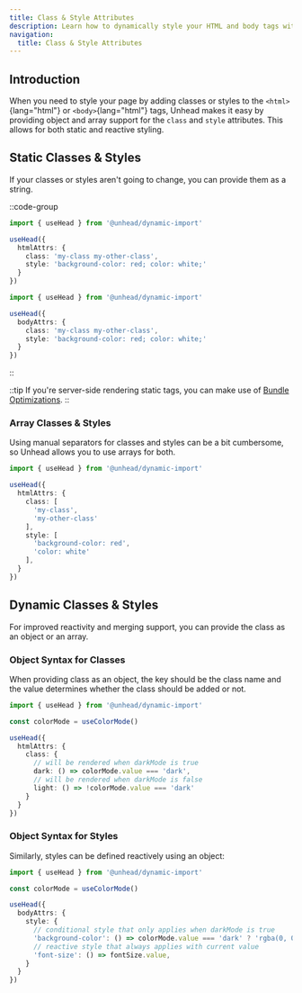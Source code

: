 ```yaml
---
title: Class & Style Attributes
description: Learn how to dynamically style your HTML and body tags with Unhead's powerful class and style attribute API
navigation:
  title: Class & Style Attributes
---
```


## Introduction

When you need to style your page by adding classes or styles to the `<html>`{lang="html"} or `<body>`{lang="html"} tags, Unhead makes it easy by
providing object and array support for the `class` and `style` attributes. This allows for both static and reactive styling.

## Static Classes & Styles

If your classes or styles aren't going to change, you can provide them as a string.

::code-group

```ts [HTML Attrs]
import { useHead } from '@unhead/dynamic-import'

useHead({
  htmlAttrs: {
    class: 'my-class my-other-class',
    style: 'background-color: red; color: white;'
  }
})
```

```ts [Body Attrs]
import { useHead } from '@unhead/dynamic-import'

useHead({
  bodyAttrs: {
    class: 'my-class my-other-class',
    style: 'background-color: red; color: white;'
  }
})
```

::

::tip
If you're server-side rendering static tags, you can make use of [Bundle Optimizations](/docs/head/guides/core-concepts/class-attr).
::

### Array Classes & Styles

Using manual separators for classes and styles can be a bit cumbersome, so Unhead allows you to use arrays for both.

```ts
import { useHead } from '@unhead/dynamic-import'

useHead({
  htmlAttrs: {
    class: [
      'my-class',
      'my-other-class'
    ],
    style: [
      'background-color: red',
      'color: white'
    ],
  }
})
```

## Dynamic Classes & Styles

For improved reactivity and merging support, you can provide the class as an object or an array.

### Object Syntax for Classes

When providing class as an object, the key should be the class name and the value determines whether the class should be added or not.

```ts
import { useHead } from '@unhead/dynamic-import'

const colorMode = useColorMode()

useHead({
  htmlAttrs: {
    class: {
      // will be rendered when darkMode is true
      dark: () => colorMode.value === 'dark',
      // will be rendered when darkMode is false
      light: () => !colorMode.value === 'dark'
    }
  }
})
```

### Object Syntax for Styles

Similarly, styles can be defined reactively using an object:

```ts
import { useHead } from '@unhead/dynamic-import'

const colorMode = useColorMode()

useHead({
  bodyAttrs: {
    style: {
      // conditional style that only applies when darkMode is true
      'background-color': () => colorMode.value === 'dark' ? 'rgba(0, 0, 0, 0.9)' : false,
      // reactive style that always applies with current value
      'font-size': () => fontSize.value,
    }
  }
})
```
